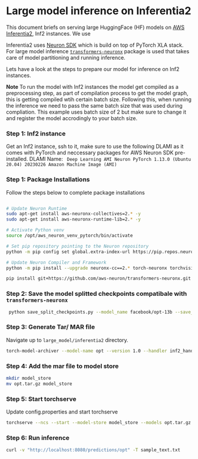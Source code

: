 # Large model inference on Inferentia2 

This document briefs on serving large HuggingFace (HF) models on [AWS Inferentia2](https://aws.amazon.com/ec2/instance-types/inf2/), Inf2 instances. We use

Inferentia2 uses [Neuron SDK](https://aws.amazon.com/machine-learning/neuron/) which is build on top of PyTorch XLA stack. For large model inference [`transformers-neuronx`](https://github.com/aws-neuron/transformers-neuronx) package is used that takes care of model partitioning and running inference. 

Lets have a look at the steps to prepare our model for inference on Inf2 instances.

**Note** To run the model with Inf2 instances the model get compiled as a preprocessing step, as part of compilation process to get the model graph, this is getting compiled wtih certain batch size. Following this,  when running the inference we need to pass the same batch size that was used during compliation. This example uses batch size of 2 but make sure to change it and register the model accrodingly to your batch size.

### Step 1: Inf2 instance

Get an Inf2 instance, ssh to it, make sure to use the following DLAMI as it comes with PyTorch and neccessary packages for AWS Neuron SDK pre-installed.
DLAMI Name: ` Deep Learning AMI Neuron PyTorch 1.13.0 (Ubuntu 20.04) 20230226 Amazon Machine Image (AMI)`

### Step 1: Package Installations

Follow the steps below to complete package installations

```bash

# Update Neuron Runtime
sudo apt-get install aws-neuronx-collectives=2.* -y
sudo apt-get install aws-neuronx-runtime-lib=2.* -y

# Activate Python venv 
source /opt/aws_neuron_venv_pytorch/bin/activate 

# Set pip repository pointing to the Neuron repository 
python -m pip config set global.extra-index-url https://pip.repos.neuron.amazonaws.com

# Update Neuron Compiler and Framework
python -m pip install --upgrade neuronx-cc==2.* torch-neuronx torchvision

pip install git+https://github.com/aws-neuron/transformers-neuronx.git transformers -U

```



### Step 2: Save the model splitted checkpoints compatibale with `transformers-neuronx`

```bash
 python save_split_checkpoints.py --model_name facebook/opt-13b --save_path './opt-13b-split'

```


### Step 3: Generate Tar/ MAR file

Navigate up to `large_model/inferentia2` directory.

```bash
torch-model-archiver --model-name opt --version 1.0 --handler inf2_handler.py --extra-files ./opt-13b-split  -r requirements.txt --config-file model-config.yaml --archive-format tgz

```

### Step 4: Add the mar file to model store

```bash
mkdir model_store
mv opt.tar.gz model_store
```

### Step 5: Start torchserve

Update config.properties and start torchserve

```bash
torchserve --ncs --start --model-store model_store --models opt.tar.gz
```

### Step 6: Run inference

```bash
curl -v "http://localhost:8080/predictions/opt" -T sample_text.txt
```
